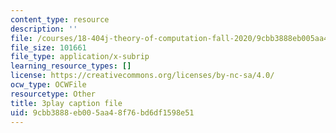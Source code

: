 ```yaml
---
content_type: resource
description: ''
file: /courses/18-404j-theory-of-computation-fall-2020/9cbb3888eb005aa48f76bd6df1598e51_TTArY7ojshU.vtt
file_size: 101661
file_type: application/x-subrip
learning_resource_types: []
license: https://creativecommons.org/licenses/by-nc-sa/4.0/
ocw_type: OCWFile
resourcetype: Other
title: 3play caption file
uid: 9cbb3888-eb00-5aa4-8f76-bd6df1598e51
---
```

